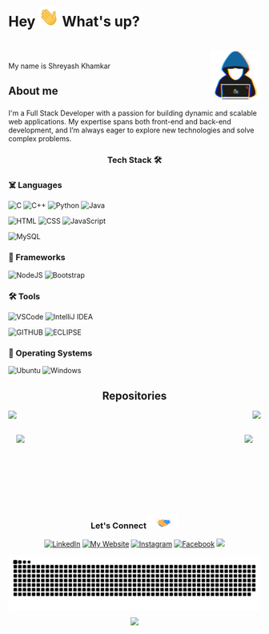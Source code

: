 <h1 align="left">Hey <img src="Hi.gif" width="40px"> What's up?</h1>

###

<br clear="both">

<img align="right" height="100" src=".github/workflows/about_me.gif"  />


###

<p align="left">My name is Shreyash Khamkar</p>

###

<h2 align="left">About me</h2>

###

<p align="left">I'm a Full Stack Developer with a passion for building dynamic and scalable web applications. My expertise spans both front-end and back-end development, and I’m always eager to explore new technologies and solve complex problems.</p>

###





###

<h3 align="center">Tech Stack 🛠</h3>

### ☠️ Languages 

![C](https://img.shields.io/badge/C-00599C?style=for-the-badge&logo=c&logoColor=white)
![C++](https://img.shields.io/badge/C%2B%2B-00599C?style=for-the-badge&logo=c%2B%2B&logoColor=white)
![Python](https://img.shields.io/badge/Python-3776AB?style=for-the-badge&logo=python&logoColor=white)
![Java](https://img.shields.io/badge/Java-ED8B00?style=for-the-badge&logo=java&logoColor=white)

![HTML](https://img.shields.io/badge/HTML-239120?style=for-the-badge&logo=html5&logoColor=white)
![CSS](https://img.shields.io/badge/CSS-239120?&style=for-the-badge&logo=css3&logoColor=white)
![JavaScript](https://img.shields.io/badge/JavaScript-F7DF1E?style=for-the-badge&logo=javascript&logoColor=black)

![MySQL](https://img.shields.io/badge/MySQL-00000F?style=for-the-badge&logo=mysql&logoColor=white)

### 🚀 Frameworks

![NodeJS](https://img.shields.io/badge/Node.js-43853D?style=for-the-badge&logo=node.js&logoColor=white)
![Bootstrap](https://img.shields.io/badge/Bootstrap-563D7C?style=for-the-badge&logo=bootstrap&logoColor=white)

### 🛠 Tools

![VSCode](https://img.shields.io/badge/Visual_Studio_Code-0078D4?style=for-the-badge&logo=visual%20studio%20code&logoColor=white)
![IntelliJ IDEA](https://img.shields.io/badge/IntelliJ_IDEA-000000.svg?style=for-the-badge&logo=intellij-idea&logoColor=white)

![GITHUB](https://img.shields.io/badge/GitHub-100000?style=for-the-badge&logo=github&logoColor=white)
![ECLIPSE](https://img.shields.io/badge/Eclipse-330F63?style=for-the-badge&logo=eclipse&logoColor=white)

### 🌈 Operating Systems

![Ubuntu](https://img.shields.io/badge/Ubuntu-E95420?style=for-the-badge&logo=ubuntu&logoColor=white)
![Windows](https://img.shields.io/badge/Windows-0078D6?style=for-the-badge&logo=windows&logoColor=white)


<h2 align="center">Repositories</h2>


<p width="100%" align="center">
  <a align="left" href="https://github.com/shreyash027/Core-Java" title="Core-Java"><img align="left" height="115" src="https://github-readme-stats.vercel.app/api/pin/?username=shreyash027&repo=Core-Java&theme=gotham"></a>
  
  <a align="right" href="https://github.com/shreyash027/Pattern-Programs" title="Pattern-Programs"><img align="right" height="115" src="https://github-readme-stats.vercel.app/api/pin/?username=shreyash027&repo=Pattern-Programs&theme=gotham"></a>
</p>
<br><br>
<p width="100%" align="center">
  <a align="left" href="https://github.com/shreyash027/course-management-app-project" title="course-management-app-project"><img align="left" height="115" src="https://github-readme-stats.vercel.app/api/pin/?username=shreyash027&repo=course-management-app-project&theme=gotham"></a>
  <a align="right" href="https://github.com/shreyash027/Elevatorproject" title="Elevatorproject"><img align="right" height="115" src="https://github-readme-stats.vercel.app/api/pin/?username=shreyash027&repo=Elevatorproject&theme=gotham"></a>
</p>
<br><br>
<br><br>
<br><br>
<br><br>




<h3 align="center">Let's Connect <a href=""><img src=".github/workflows/Handshake.gif" width="60"></h3>
<p align="center"> 
  <a href="" target="_blank"><img src="https://img.shields.io/badge/-LinkedIn-%230077B5?style=for-the-badge&logo=linkedin&logoColor=white"  alt="LinkedIn"></a>
  <a href="" target="_blank"><img src="https://img.shields.io/badge/website-000000?style=for-the-badge&logo=About.me&logoColor=white"  alt="My Website"></a>
  <a href="" target="_blank"><img src="https://img.shields.io/badge/-Instagram-%23E4405F?style=for-the-badge&logo=instagram&logoColor=white" alt="Instagram"></a>
  <a href="" target="_blank"><img src="https://img.shields.io/badge/-Facebook-%231877F2?style=for-the-badge&logo=gmail&logoColor=white" alt="Facebook"></a>
  <a href = "mailto:shreyashkhamkar27@gmail.com"><img src="https://img.shields.io/badge/-Email-%23333?style=for-the-badge&logo=gmail&logoColor=white" target="_blank"></a>
</p>



<img src="https://raw.githubusercontent.com/shreyash027/shreyash027/output/snake.svg" alt="Snake animation" align="center" />
<p align="center">
    <img src = "https://komarev.com/ghpvc/?username=shreyash027&color=0d1117&style=flat-square">
</p>

###

